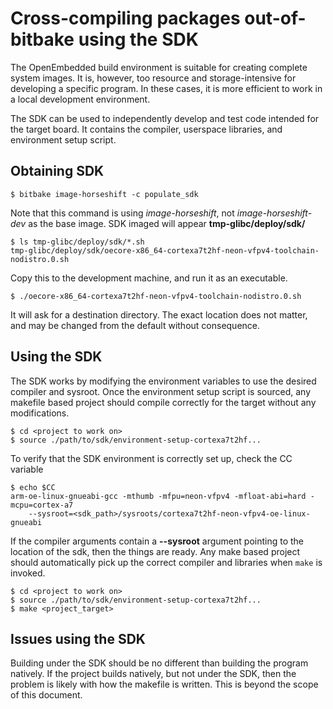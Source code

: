 # Cross-compiling packages out-of-bitbake using the SDK

The OpenEmbedded build environment is suitable for creating complete system
images. It is, however, too resource and storage-intensive for developing a
specific program. In these cases, it is more efficient to work in a local
development environment.

The SDK can be used to independently develop and test code intended for the
target board. It contains the compiler, userspace libraries, and environment
setup script.

## Obtaining SDK

	$ bitbake image-horseshift -c populate_sdk

Note that this command is using _image-horseshift_, not _image-horseshift-dev_
as the base image. SDK imaged will appear __tmp-glibc/deploy/sdk/__

	$ ls tmp-glibc/deploy/sdk/*.sh
	tmp-glibc/deploy/sdk/oecore-x86_64-cortexa7t2hf-neon-vfpv4-toolchain-nodistro.0.sh

Copy this to the development machine, and run it as an executable.

	$ ./oecore-x86_64-cortexa7t2hf-neon-vfpv4-toolchain-nodistro.0.sh

It will ask for a destination directory. The exact location does not matter,
and may be changed from the default without consequence.

## Using the SDK

The SDK works by modifying the environment variables to use the desired
compiler and sysroot. Once the environment setup script is sourced, any
makefile based project should compile correctly for the target without any
modifications.

	$ cd <project to work on>
	$ source ./path/to/sdk/environment-setup-cortexa7t2hf...

To verify that the SDK environment is correctly set up, check the CC variable

	$ echo $CC
	arm-oe-linux-gnueabi-gcc -mthumb -mfpu=neon-vfpv4 -mfloat-abi=hard -mcpu=cortex-a7
		--sysroot=<sdk_path>/sysroots/cortexa7t2hf-neon-vfpv4-oe-linux-gnueabi

If the compiler arguments contain a __--sysroot__ argument pointing to the
location of the sdk, then the things are ready. Any make based project should
automatically pick up the correct compiler and libraries when `make` is invoked.

	$ cd <project to work on>
	$ source ./path/to/sdk/environment-setup-cortexa7t2hf...
	$ make <project_target>

## Issues using the SDK

Building under the SDK should be no different than building the program
natively. If the project builds natively, but not under the SDK, then the
problem is likely with how the makefile is written. This is beyond the scope
of this document.
